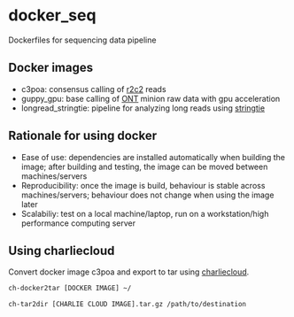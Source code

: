 # docker_seq
 Dockerfiles for sequencing data pipeline

## Docker images
- c3poa: consensus calling of [r2c2](https://vollmerslab.soe.ucsc.edu/) reads
- guppy_gpu: base calling of [ONT](https://nanoporetech.com/) minion raw data with gpu acceleration
- longread_stringtie: pipeline for analyzing long reads using [stringtie](http://ccb.jhu.edu/software/stringtie/)

## Rationale for using docker
- Ease of use: dependencies are installed automatically when building the image; after building and testing, the image can be moved between machines/servers
- Reproducibility: once the image is build, behaviour is stable across machines/servers; behaviour does not change when using the image later
- Scalabiliy: test on a local machine/laptop, run on a workstation/high performance computing server

## Using charliecloud

Convert docker image c3poa and export to tar using [charliecloud](https://hpc.github.io/charliecloud/).

```bash
ch-docker2tar [DOCKER IMAGE] ~/
```

```bash
ch-tar2dir [CHARLIE CLOUD IMAGE].tar.gz /path/to/destination
```
